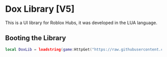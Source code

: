 # Dox Library [V5]
This is a UI library for Roblox Hubs, it was developed in the LUA language.

## Booting the Library
```lua
local DoxLib = loadstring(game:HttpGet("https://raw.githubusercontent.com/knownjs7/DoxLibV5/main/source.lua"))()
```
